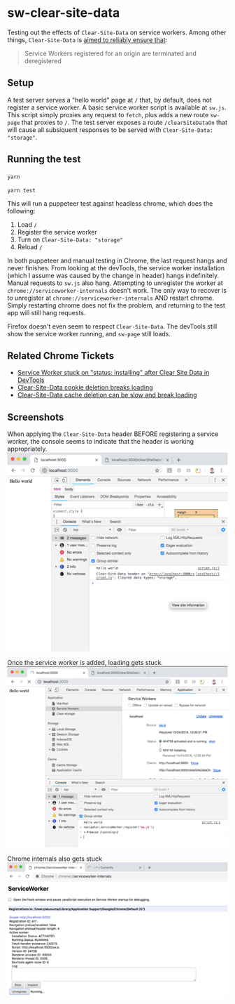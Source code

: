 # sw-clear-site-data

Testing out the effects of `Clear-Site-Data` on service workers. Among other things, `Clear-Site-Data` is [aimed to reliably ensure that](https://www.w3.org/TR/clear-site-data/#goals):

> Service Workers registered for an origin are terminated and deregistered

## Setup

A test server serves a "hello world" page at `/` that, by default, does not register a service worker.
A basic service worker script is available at `sw.js`. This script simply proxies any request to `fetch`, plus adds a new route `sw-page` that proxies to `/`.
The test server exposes a route `/clearSiteDataOn` that will cause all subsiquent responses to be served with `Clear-Site-Data: "storage"`.

## Running the test

`yarn`

`yarn test`

This will run a puppeteer test against headless chrome, which does the following:

1. Load `/`
2. Register the service worker
3. Turn on `Clear-Site-Data: "storage"`
4. Reload `/`

In both puppeteer and manual testing in Chrome, the last request hangs and never finishes. From looking at the devTools, the service worker installation (which I assume was caused by the change in header) hangs indefinitely. Manual requests to `sw.js` also hang. Attempting to unregister the worker at `chrome://serviceworker-internals` doesn't work. The only way to recover is to unregister at `chrome://serviceworker-internals` AND restart chrome. Simply restarting chrome does not fix the problem, and returning to the test app will still hang requests.

Firefox doesn't even seem to respect `Clear-Site-Data`. The devTools still show the service worker running, and `sw-page` still loads.

## Related Chrome Tickets

* [Service Worker stuck on "status: installing" after Clear Site Data in DevTools](https://bugs.chromium.org/p/chromium/issues/detail?id=795691)
* [Clear-Site-Data cookie deletion breaks loading](https://bugs.chromium.org/p/chromium/issues/detail?id=798760)
* [Clear-Site-Data cache deletion can be slow and break loading](https://bugs.chromium.org/p/chromium/issues/detail?id=762417)

## Screenshots

When applying the `Clear-Site-Data` header BEFORE registering a service worker, the console seems to indicate that the header is working appropriately.
![clear-site-data setup](https://raw.githubusercontent.com/asakusuma/sw-clear-site-data/master/screenshots/clear-storage-on.png "clear-site-data setup")

Once the service worker is added, loading gets stuck.
![loading stuck](https://raw.githubusercontent.com/asakusuma/sw-clear-site-data/master/screenshots/loading-stuck.png "loading stuck")

Chrome internals also gets stuck
![internals stuck](https://raw.githubusercontent.com/asakusuma/sw-clear-site-data/master/screenshots/internals-stuck.png "internals stuck")
